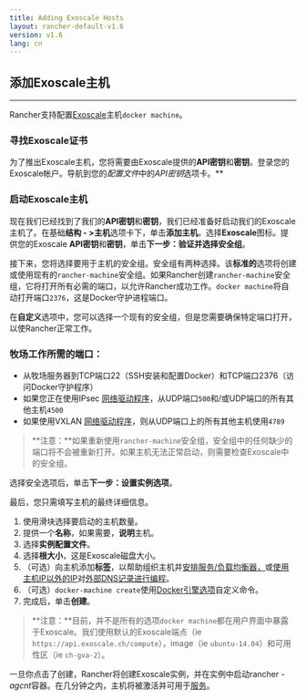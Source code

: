 ```yaml
---
title: Adding Exoscale Hosts
layout: rancher-default-v1.6
version: v1.6
lang: cn
---
```


## 添加Exoscale主机

------

Rancher支持配置[Exoscale](https://www.exoscale.ch/)主机`docker machine`。

### 寻找Exoscale证书

为了推出Exoscale主机，您将需要由Exoscale提供的**API密钥**和**密钥**。登录您的Exoscale帐户。导航到您的*配置文件*中的*API密钥*选项卡。**

### 启动Exoscale主机

现在我们已经找到了我们的**API密钥**和**密钥**，我们已经准备好启动我们的Exoscale主机了。在基础**结构 - >主机**选项卡下，单击**添加主机**。选择**Exoscale**图标。提供您的Exoscale **API密钥**和**密钥**，单击**下一步：验证并选择安全组**。

接下来，您将选择要用于主机的安全组。安全组有两种选择。该**标准的**选项将创建或使用现有的`rancher-machine`安全组。如果Rancher创建`rancher-machine`安全组，它将打开所有必需的端口，以允许Rancher成功工作。`docker machine`将自动打开端口`2376`，这是Docker守护进程端口。

在**自定义**选项中，您可以选择一个现有的安全组，但是您需要确保特定端口打开，以使Rancher正常工作。

### 牧场工作所需的端口：

- 从牧场服务器到TCP端口22（SSH安装和配置Docker）和TCP端口2376（访问Docker守护程序）
- 如果您正在使用IPsec [网络驱动程序](https://github.com/rancher/rancher.github.io/blob/master/rancher/v1.6/cn/hosts/exoscale/%7B%7Bsite.baseurl%7D%7D/rancher/%7B%7Bpage.version%7D%7D/%7B%7Bpage.lang%7D%7D/rancher-services/networking)，从UDP端口`500`和/或UDP端口的所有其他主机`4500`
- 如果使用VXLAN [网络驱动程序](https://github.com/rancher/rancher.github.io/blob/master/rancher/v1.6/cn/hosts/exoscale/%7B%7Bsite.baseurl%7D%7D/rancher/%7B%7Bpage.version%7D%7D/%7B%7Bpage.lang%7D%7D/rancher-services/networking)，则从UDP端口上的所有其他主机使用`4789`

> **注意：**如果重新使用`rancher-machine`安全组，安全组中的任何缺少的端口将不会被重新打开。如果主机无法正常启动，则需要检查Exoscale中的安全组。

选择安全选项后，单击**下一步：设置实例选项**。

最后，您只需填写主机的最终详细信息。

1. 使用滑块选择要启动的主机数量。
2. 提供一个**名称**，如果需要，**说明**主机。
3. 选择**实例配置文件**。
4. 选择**根大小**，这是Exoscale磁盘大小。
5. （可选）向主机添加**标签**，以帮助组织主机并[安排服务/负载均衡器，](https://github.com/rancher/rancher.github.io/blob/master/rancher/v1.6/cn/hosts/exoscale/%7B%7Bsite.baseurl%7D%7D/rancher/%7B%7Bpage.version%7D%7D/%7B%7Bpage.lang%7D%7D/cattle/scheduling)或[使用主机IP以外的IP](https://github.com/rancher/rancher.github.io/blob/master/rancher/v1.6/cn/hosts/exoscale/%7B%7Bsite.baseurl%7D%7D/rancher/%7B%7Bpage.version%7D%7D/%7B%7Bpage.lang%7D%7D/cattle/external-dns-service/#using-a-specific-ip-for-external-dns)对[外部DNS记录进行编程](https://github.com/rancher/rancher.github.io/blob/master/rancher/v1.6/cn/hosts/exoscale/%7B%7Bsite.baseurl%7D%7D/rancher/%7B%7Bpage.version%7D%7D/%7B%7Bpage.lang%7D%7D/cattle/external-dns-service/#using-a-specific-ip-for-external-dns)。
6. （可选）`docker-machine create`使用[Docker引擎选项](https://docs.docker.com/machine/refercnce/create/#specifying-configuration-options-for-the-created-docker-cngine)自定义命令。
7. 完成后，单击**创建**。

> **注意：**目前，并不是所有的选项`docker machine`都在用户界面中暴露于Exoscale。我们使用默认的Exoscale端点（ie `https://api.exoscale.ch/compute`），image（ie `ubuntu-14.04`）和可用性区（ie `ch-gva-2`）。

一旦你点击了创建，Rancher将创建Exoscale实例，并在实例中启动rancher *-agcnt*容器。在几分钟之内，主机将被激活并可用于[服务](https://github.com/rancher/rancher.github.io/blob/master/rancher/v1.6/cn/hosts/exoscale/%7B%7Bsite.baseurl%7D%7D/rancher/%7B%7Bpage.version%7D%7D/%7B%7Bpage.lang%7D%7D/cattle/adding-services)。
